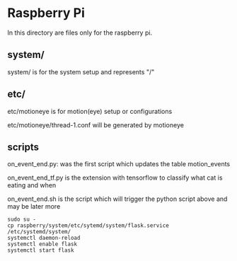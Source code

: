 # Raspberry Pi
In this directory are files only for the raspberry pi.

## system/
system/ is for the system setup and represents "/"

## etc/
etc/motioneye is for motion(eye) setup or configurations

etc/motioneye/thread-1.conf will be generated by motioneye

## scripts

on_event_end.py: was the first script which updates the table motion_events

on_event_end_tf.py is the extension with tensorflow to classify what cat is eating and when

on_event_end.sh is the script which will trigger the python script above and may be later more



```
sudo su -
cp raspberry/system/etc/sytemd/system/flask.service /etc/systemd/system/
systemctl daemon-reload
systemctl enable flask
systemctl start flask
```
